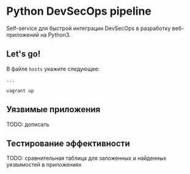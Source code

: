 # Python DevSecOps pipeline

Self-service для быстрой интеграции DevSecOps в разработку веб-приложений на Python3.

## Let's go!

В файле `hosts` укажите следующее:

```plaintext
...
```

```shell
vagrant up
```

## Уязвимые приложения

TODO: дописать

## Тестирование эффективности

TODO: сравнительная таблица для заложенных и найденных уязвимостей в приложениях
